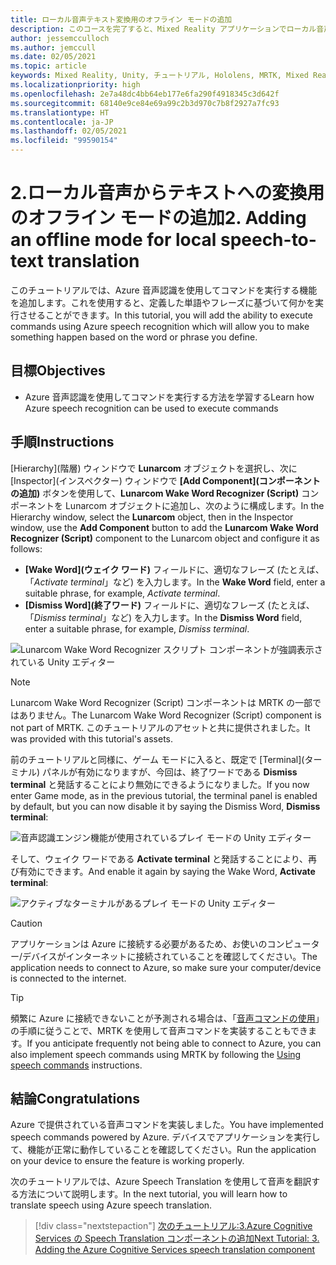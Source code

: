 ```yaml
---
title: ローカル音声テキスト変換用のオフライン モードの追加
description: このコースを完了すると、Mixed Reality アプリケーションでローカル音声テキスト変換用のオフライン モードを追加する方法がわかります。
author: jessemcculloch
ms.author: jemccull
ms.date: 02/05/2021
ms.topic: article
keywords: Mixed Reality, Unity, チュートリアル, Hololens, MRTK, Mixed Reality Toolkit, UWP, Azure 空間アンカー, 音声認識, Windows 10
ms.localizationpriority: high
ms.openlocfilehash: 2e7a48dc4bb64eb177e6fa290f4918345c3d642f
ms.sourcegitcommit: 68140e9ce84e69a99c2b3d970c7b8f2927a7fc93
ms.translationtype: HT
ms.contentlocale: ja-JP
ms.lasthandoff: 02/05/2021
ms.locfileid: "99590154"
---
```

# <a name="2-adding-an-offline-mode-for-local-speech-to-text-translation"></a><span data-ttu-id="58c42-104">2.ローカル音声からテキストへの変換用のオフライン モードの追加</span><span class="sxs-lookup"><span data-stu-id="58c42-104">2. Adding an offline mode for local speech-to-text translation</span></span>

<span data-ttu-id="58c42-105">このチュートリアルでは、Azure 音声認識を使用してコマンドを実行する機能を追加します。これを使用すると、定義した単語やフレーズに基づいて何かを実行させることができます。</span><span class="sxs-lookup"><span data-stu-id="58c42-105">In this tutorial, you will add the ability to execute commands using Azure speech recognition which will allow you to make something happen based on the word or phrase you define.</span></span>

## <a name="objectives"></a><span data-ttu-id="58c42-106">目標</span><span class="sxs-lookup"><span data-stu-id="58c42-106">Objectives</span></span>

* <span data-ttu-id="58c42-107">Azure 音声認識を使用してコマンドを実行する方法を学習する</span><span class="sxs-lookup"><span data-stu-id="58c42-107">Learn how Azure speech recognition can be used to execute commands</span></span>

## <a name="instructions"></a><span data-ttu-id="58c42-108">手順</span><span class="sxs-lookup"><span data-stu-id="58c42-108">Instructions</span></span>

<span data-ttu-id="58c42-109">[Hierarchy]\(階層\) ウィンドウで **Lunarcom** オブジェクトを選択し、次に [Inspector]\(インスペクター\) ウィンドウで **[Add Component]\(コンポーネントの追加\)** ボタンを使用して、**Lunarcom Wake Word Recognizer (Script)** コンポーネントを Lunarcom オブジェクトに追加し、次のように構成します。</span><span class="sxs-lookup"><span data-stu-id="58c42-109">In the Hierarchy window, select the **Lunarcom** object, then in the Inspector window, use the **Add Component** button to add the **Lunarcom Wake Word Recognizer (Script)** component to the Lunarcom object and configure it as follows:</span></span>

* <span data-ttu-id="58c42-110">**[Wake Word]\(ウェイク ワード\)** フィールドに、適切なフレーズ (たとえば、「_Activate terminal_」など) を入力します。</span><span class="sxs-lookup"><span data-stu-id="58c42-110">In the **Wake Word** field, enter a suitable phrase, for example, _Activate terminal_.</span></span>
* <span data-ttu-id="58c42-111">**[Dismiss Word]\(終了ワード\)** フィールドに、適切なフレーズ (たとえば、「_Dismiss terminal_」など) を入力します。</span><span class="sxs-lookup"><span data-stu-id="58c42-111">In the **Dismiss Word** field, enter a suitable phrase, for example, _Dismiss terminal_.</span></span>

![Lunarcom Wake Word Recognizer スクリプト コンポーネントが強調表示されている Unity エディター](images/mrlearning-speech/tutorial2-section1-step1-1.png)

> [!NOTE]
> <span data-ttu-id="58c42-113">Lunarcom Wake Word Recognizer (Script) コンポーネントは MRTK の一部ではありません。</span><span class="sxs-lookup"><span data-stu-id="58c42-113">The Lunarcom Wake Word Recognizer (Script) component is not part of MRTK.</span></span> <span data-ttu-id="58c42-114">このチュートリアルのアセットと共に提供されました。</span><span class="sxs-lookup"><span data-stu-id="58c42-114">It was provided with this tutorial's assets.</span></span>

<span data-ttu-id="58c42-115">前のチュートリアルと同様に、ゲーム モードに入ると、既定で [Terminal]\(ターミナル\) パネルが有効になりますが、今回は、終了ワードである **Dismiss terminal** と発話することにより無効にできるようになりました。</span><span class="sxs-lookup"><span data-stu-id="58c42-115">If you now enter Game mode, as in the previous tutorial, the terminal panel is enabled by default, but you can now disable it by saying the Dismiss Word, **Dismiss terminal**:</span></span>

![音声認識エンジン機能が使用されているプレイ モードの Unity エディター](images/mrlearning-speech/tutorial2-section1-step1-2.png)

<span data-ttu-id="58c42-117">そして、ウェイク ワードである **Activate terminal** と発話することにより、再び有効にできます。</span><span class="sxs-lookup"><span data-stu-id="58c42-117">And enable it again by saying the Wake Word, **Activate terminal**:</span></span>

![アクティブなターミナルがあるプレイ モードの Unity エディター](images/mrlearning-speech/tutorial2-section1-step1-3.png)

> [!CAUTION]
> <span data-ttu-id="58c42-119">アプリケーションは Azure に接続する必要があるため、お使いのコンピューター/デバイスがインターネットに接続されていることを確認してください。</span><span class="sxs-lookup"><span data-stu-id="58c42-119">The application needs to connect to Azure, so make sure your computer/device is connected to the internet.</span></span>

> [!TIP]
> <span data-ttu-id="58c42-120">頻繁に Azure に接続できないことが予測される場合は、「[音声コマンドの使用](mr-learning-base-09.md)」の手順に従うことで、MRTK を使用して音声コマンドを実装することもできます。</span><span class="sxs-lookup"><span data-stu-id="58c42-120">If you anticipate frequently not being able to connect to Azure, you can also implement speech commands using MRTK by following the [Using speech commands](mr-learning-base-09.md) instructions.</span></span>

## <a name="congratulations"></a><span data-ttu-id="58c42-121">結論</span><span class="sxs-lookup"><span data-stu-id="58c42-121">Congratulations</span></span>

<span data-ttu-id="58c42-122">Azure で提供されている音声コマンドを実装しました。</span><span class="sxs-lookup"><span data-stu-id="58c42-122">You have implemented speech commands powered by Azure.</span></span> <span data-ttu-id="58c42-123">デバイスでアプリケーションを実行して、機能が正常に動作していることを確認してください。</span><span class="sxs-lookup"><span data-stu-id="58c42-123">Run the application on your device to ensure the feature is working properly.</span></span>

<span data-ttu-id="58c42-124">次のチュートリアルでは、Azure Speech Translation を使用して音声を翻訳する方法について説明します。</span><span class="sxs-lookup"><span data-stu-id="58c42-124">In the next tutorial, you will learn how to translate speech using Azure speech translation.</span></span>

> [!div class="nextstepaction"]
> [<span data-ttu-id="58c42-125">次のチュートリアル:3.Azure Cognitive Services の Speech Translation コンポーネントの追加</span><span class="sxs-lookup"><span data-stu-id="58c42-125">Next Tutorial: 3. Adding the Azure Cognitive Services speech translation component</span></span>](mrlearning-speechSDK-ch3.md)
